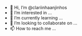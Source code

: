 - 👋 Hi, I’m @clariinhaanjinhos
- 👀 I’m interested in ...
- 🌱 I’m currently learning ...
- 💞️ I’m looking to collaborate on ...
- 📫 How to reach me ...

<!---
clariinhaanjinhos/clariinhaanjinhos is a ✨ special ✨ repository because its `README.md` (this file) appears on your GitHub profile.
You can click the Preview link to take a look at your changes.
--->
